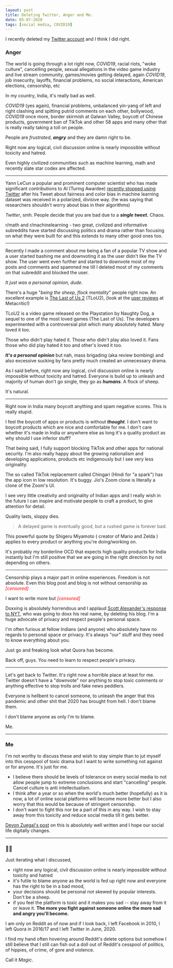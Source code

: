 ```yaml
---
layout: post
title: Deleting Twitter, Anger and Me.
date: 05-07-2020
tags: [social media, COVID19]
---
```



I recently deleted my [Twitter account](twitter.com/sudoankit) and I think I did right.

### Anger

The world is going through a lot right now, *COVID19*, racial riots, "woke culture", cancelling people, sexual allegations in the video game industry and live stream community, games/movies getting delayed, again *COVID19*, job insecurity, layoffs, financial problems, no social interactions, American elections, censorship, etc

In my country, India, it's really bad as well. 

*COVID19* (yes again), financial problems, unbalanced yin-yang of left and right clashing and spitting putrid comments on each other, bollywood, *COVID19* once more, border skirmish at Galwan Valley, boycott of Chinese products, government ban of TikTok and other 58 apps and many other that is really really taking a toll on people.

People are *frustrated*, ***angry*** and they are damn right to be. 

Right now any logical, civil discussion online is nearly impossible without toxicity and hatred. 

Even highly civilized communities such as machine learning, math and recently slate star codex are affected. 

---

Yann LeCun a popular and prominent computer scientist who has made significant contributions to AI (Turing Awardee) [recently stopped using Twitter](https://news.ycombinator.com/item?id=23696427) after his Tweet about fairness and color bias in machine learning dataset was received in a polarized, divisive way.  (he was saying that researchers shouldn't worry about bias in their algorithms)

*Twitter*, smh. People decide that you are bad due to a ***single tweet.*** Chaos.

r/math and r/machinelearning - two great, civilized and informative subreddits have started discussing politics and drama rather than focusing on what they were built for and this extends to many other good ones too.

---

Recently I made a comment about me being a fan of a popular TV show and a user started bashing me and downvoting it as the user didn't like the TV show. The user went even further and started to downvote most of my posts and comments and spammed me till I deleted most of my comments on that subreddit and blocked the user. 

*It just was a personal opinion, dude*.

There's a huge "*being the sheep, flock mentality*" people right now. An excellent example is [The Last of Us 2](https://en.wikipedia.org/wiki/The_Last_of_Us_Part_II) (TLoU2), (look at the [user reviews](https://www.metacritic.com/game/playstation-4/the-last-of-us-part-ii?ref=hp) at Metacritic!)

TLoU2 is a video game released on the Playstation by Naughty Dog, a sequel to one of the most loved games (The Last of Us). The developers experimented with a controversial plot which many absolutely hated. Many loved it too.

Those who didn't play hated it. Those who didn't play also loved it. Fans those who did play hated it too and other's loved it too. 

***It's a personal opinion*** but nah, mass brigading (aka review bombing) and also excessive sucking by fans pretty much created an unnecessary drama.

As I said before, right now any logical, civil discussion online is nearly impossible without toxicity and hatred. Everyone is build up to unleash and majority of human don't go single, they go as ***humans***. A flock of sheep. 

It's natural. 

---

Right now in India many boycott anything and spam negative scores. This is really stupid.

I feel the boycott of apps or products is without ***thought***. I don't want to boycott products which are nice and comfortable for me. I don't care whether it's made in India or anywhere else as long it's a quality product as why should I use inferior stuff?

That being said, I fully support blocking TikTok and other apps for national security. I'm also really happy about the growing nationalism and developing applications, products etc indigenously but I see very less originality. 

The so called TikTok replacement called Chingari (Hindi for "a spark") has the app icon in low resolution. It's buggy. Jio's Zoom clone is literally a clone of the Zoom's UI. 

I see very little creativity and originality of Indian apps and I really wish in the future I can inspire and motivate people to craft a product, to give attention for detail. 

Quality lasts, sloppy dies. 

> A delayed game is eventually good, but a rushed game is forever bad.

This powerful quote by Shigeru Miyamoto  ( creator of Mario and Zelda ) applies to every product or anything you're doing/working on.

It's probably my borderline OCD that expects high quality products for India instantly but I'm still positive that we are going in the right direction by not depending on others.

---

Censorship plays a major part in online experiences. Freedom is not absolute. Even this blog post and blog is not without censorship as <font color="red"><i>[censored]</i></font>

I want to write more but <font color="red"><i>[censored]</i></font>

Doxxing is absolutely horrendous and I applaud [Scott Alexander's response to NYT](https://slatestarcodex.com), who was going to doxx his real name, by deleting his blog. I'm a huge advocate of privacy and respect people's personal space.

I'm often furious at fellow Indians (and anyone) who absolutely have no regards to personal space or privacy. It's always "our" stuff and they need to know everything about you. 

Just go and freaking look what Quora has become.

Back off, guys. You need to learn to respect people's privacy. 

---

Let's get back to Twitter. It's right now a horrible place at least for me. Twitter doesn't have a "downvote" nor anything to stop toxic comments or anything effective to stop trolls and fake news peddlers. 

Everyone is hellbent to cancel someone, to unleash the anger that this pandemic and other shit that 2020 has brought from hell. I don't blame them. 

I don't blame anyone as only I'm to blame. 

Me.

---

### Me

I'm not worthy to discuss these and wish to stay simple than to jut myself into this cesspool of toxic drama but I want to write something not against or for anyone. It's just for me.

- I believe there should be levels of tolerance on every social media to not allow people jump to extreme conclusions and start "cancelling" people. Cancel culture is anti intellectualism.
- I think after a year or so when the world's much better (hopefully) as it is now, a lot of online social platforms will become more better but I also worry that this would be because of stringent censorship. 
- I don't want to fight this nor be a part of this in any way. I wish to stay away from this toxicity and reduce social media till it gets better.

[Devon Zuegal's post](https://devonzuegel.com/post/the-silence-is-deafening) on this is absolutely well written and I hope our social life digitally changes. 

---

### 👋🏽

Just iterating what I discussed, 

- right now any logical, civil discussion online is nearly impossible without toxicity and hatred
- it's futile to blame anyone as the world is fed up right now and everyone has the right to be in a bad mood, 
- your decisions should be personal not skewed by popular interests. Don't be a sheep.
- if you feel the platform is toxic and it makes you sad -- stay away from it or leave it. **The more you fight against someone online the more sad and angry you'll become.**

I am only on Reddit as of now and if I look back, I left Facebook in 2010, I left Quora in 2016/17 and I left Twitter in June, 2020.

I find my hand often hovering around Reddit's delete options but somehow I still believe that I still can fish out a doll out of Reddit's cesspool of politics, of hippies, of crime, of gore and violence. 

Call it *Magic*.